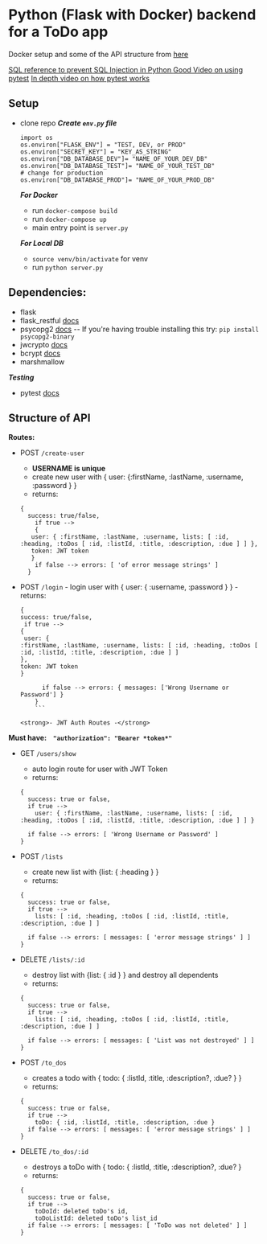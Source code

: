 # Python (Flask with Docker) backend for a ToDo app

Docker setup and some of the API structure from [here](https://www.youtube.com/watch?v=4T5Gnrmzjak)

[ SQL reference to prevent SQL Injection in Python ](https://realpython.com/prevent-python-sql-injection/)
[Good Video on using pytest](https://www.youtube.com/watch?v=etosV2IWBF0)
[In depth video on how pytest works](https://www.youtube.com/watch?v=LX2ksGYXJ80)

## Setup

- clone repo
  **_Create `env.py` file_**

  ```
  import os
  os.environ["FLASK_ENV"] = "TEST, DEV, or PROD"
  os.environ["SECRET_KEY"] = "KEY_AS_STRING"
  os.environ["DB_DATABASE_DEV"]= "NAME_OF_YOUR_DEV_DB"
  os.environ["DB_DATABASE_TEST"]= "NAME_OF_YOUR_TEST_DB"
  # change for production
  os.environ["DB_DATABASE_PROD"]= "NAME_OF_YOUR_PROD_DB"
  ```

  **_For Docker_**

  - run `docker-compose build`
  - run `docker-compose up`
  - main entry point is `server.py`

  **_For Local DB_**

  - `source venv/bin/activate` for venv
  - run `python server.py`

## Dependencies:

- flask
- flask_restful [docs](https://flask-restful.readthedocs.io/en/latest/)
- psycopg2 [docs](http://initd.org/psycopg/docs/) -- If you're having trouble installing this try: `pip install psycopg2-binary`
- jwcrypto [docs](https://jwcrypto.readthedocs.io/en/latest/)
- bcrypt [docs](https://pypi.org/project/bcrypt/)
- marshmallow

**_Testing_**

- pytest [docs](https://docs.pytest.org/en/latest/)

## Structure of API

<strong>Routes: </strong>

- POST `/create-user`
  - <strong>USERNAME is unique</strong>
  - create new user with { user: {:firstName, :lastName, :username, :password } }
  - returns:
  ```
  {
    success: true/false,
      if true -->
      {
     user: { :firstName, :lastName, :username, lists: [ :id, :heading, :toDos [ :id, :listId, :title, :description, :due ] ] },
     token: JWT token
     }
      if false --> errors: [ 'of error message strings' ]
    }
  ```
- POST `/login` - login user with { user: { :username, :password } } - returns:

  ````
  {
  success: true/false,
   if true -->
  {
   user: {
  :firstName, :lastName, :username, lists: [ :id, :heading, :toDos [ :id, :listId, :title, :description, :due ] ]
  },
  token: JWT token
  }

        if false --> errors: { messages: ['Wrong Username or Password'] }
      }
      ```

  <strong>- JWT Auth Routes -</strong>
  ````

<strong>Must have: <span>&nbsp;&nbsp;</span> `"authorization": "Bearer *token*"`</strong>

- GET `/users/show`

  - auto login route for user with JWT Token
  - returns:

  ```
  {
    success: true or false,
    if true -->
      user: { :firstName, :lastName, :username, lists: [ :id, :heading, :toDos [ :id, :listId, :title, :description, :due ] ] }

    if false --> errors: [ 'Wrong Username or Password' ]
  }
  ```

- POST `/lists`

  - create new list with {list: { :heading } }
  - returns:

  ```
  {
    success: true or false,
    if true -->
      lists: [ :id, :heading, :toDos [ :id, :listId, :title, :description, :due ] ]

    if false --> errors: [ messages: [ 'error message strings' ] ]
  }
  ```

- DELETE `/lists/:id`

  - destroy list with {list: { :id } } and destroy all dependents
  - returns:

  ```
  {
    success: true or false,
    if true -->
      lists: [ :id, :heading, :toDos [ :id, :listId, :title, :description, :due ] ]

    if false --> errors: [ messages: [ 'List was not destroyed' ] ]
  }
  ```

- POST `/to_dos`

  - creates a todo with { todo: { :listId, :title, :description?, :due? } }
  - returns:

  ```
  {
    success: true or false,
    if true -->
      toDo: { :id, :listId, :title, :description, :due }
    if false --> errors: [ messages: [ 'error message strings' ] ]
  }
  ```

- DELETE `/to_dos/:id`
  - destroys a toDo with { todo: { :listId, :title, :description?, :due? }
  - returns:
  ```
  {
    success: true or false,
    if true -->
      toDoId: deleted toDo's id,
      toDoListId: deleted toDo's list_id
    if false --> errors: [ messages: [ 'ToDo was not deleted' ] ]
  }
  ```
